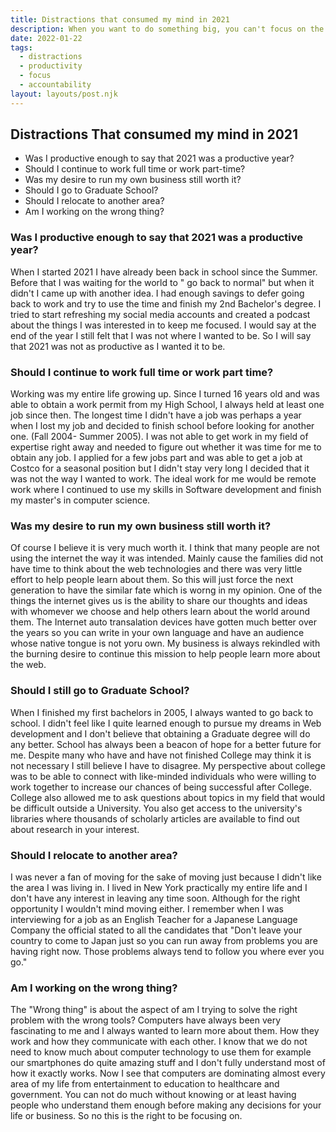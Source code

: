 ```yaml
---
title: Distractions that consumed my mind in 2021
description: When you want to do something big, you can't focus on the distractions.
date: 2022-01-22
tags:
  - distractions
  - productivity
  - focus
  - accountability
layout: layouts/post.njk
---
```

## Distractions That consumed my mind in 2021

- Was I productive enough to say that 2021 was a productive year?
- Should I continue to work full time or work part-time?
- Was my desire to run my own business still worth it?
- Should I go to Graduate School?
- Should I relocate to another area?
- Am I working on the wrong thing?

###  Was I productive enough to say that 2021 was a productive year?

When I started 2021 I have already been back in school since the Summer. Before that I was waiting for the world to " go back to normal" but when it didn't I came up with another idea. I had enough savings to defer going back to work and try to use the time and finish my 2nd Bachelor's degree. I tried to start refreshing my social media accounts and created a podcast about the things I was interested in to keep me focused. I would say at the end of the year I still felt
 that I was not where I wanted to be. So I will say that 2021 was not as productive as I wanted it to be.

### Should I continue to work full time or work part time?

Working was my entire life growing up. Since I turned 16 years old and was able to obtain a work permit from my High School, I always held at least one job since then. The longest time I didn't have a job was perhaps a year when I lost my job and decided to finish school before looking for another one. (Fall 2004- Summer 2005). I was not able to get work in my field of expertise right away and needed to figure out whether it was time for me to obtain any job. I applied for a few jobs part
 and was able to get a job at Costco for a seasonal position but I didn't stay very long I decided that it was not the way I wanted to work. The ideal work for me would be remote work where I continued to use my skills in Software development and finish my master's in computer science.

### Was my desire to run  my own business still worth it?

Of course I believe it is very much worth it. I think that many people are not using the internet the way it was intended. Mainly cause the families did not have time to think about the web technologies and there was very little effort to help people learn about them. So this will just force the next generation to have the similar fate which is worng in my opinion. One of the things the internet gives us is the ability to share our thoughts and ideas with whomever we choose and help others
learn about the world around them. The Internet auto transalation devices have gotten much better over the years so you can write in your own language and have an audience whose native tongue is not yoru own. My business is always rekindled with the burning desire to continue this mission to help people learn more about the web.

### Should I still go to Graduate School?

When I finished my first bachelors in 2005, I always wanted to go back to school. I didn't feel like I quite learned enough to pursue my dreams in Web development and I don't believe that obtaining a Graduate degree will do any better. School has always been a beacon of hope for a better future for me. Despite many who have and have not finished College may think it is not necessary I still believe I have to disagree. My perspective about college was to be able to connect with
 like-minded individuals who were willing to work together to increase our chances of being successful after College. College also allowed me to ask questions about topics in my field that would be difficult outside a University. You also get access to the university's libraries where thousands of scholarly articles are available to find out about research in your interest.


### Should I relocate to another area?

I was never a fan of moving for the sake of moving just because I didn't like the area I was living in. I lived in New York practically my entire life and I don't have any interest in leaving any time soon. Although for the right opportunity I wouldn't mind moving either. I remember when I was interviewing for a job as an English Teacher for a Japanese Language Company the official stated to all the candidates that "Don't leave your country to come to Japan just so you can run away from
 problems you are having right now. Those problems always tend to follow you where ever you go."

### Am I working on the wrong thing?

The "Wrong thing" is about the aspect of am I trying to solve the right problem with the wrong tools? Computers have always been very fascinating to me and I always wanted to learn more about them. How they work and how they communicate with each other. I know that we do not need to know much about computer technology to use them for example our smartphones do quite amazing stuff and I don't fully understand most of how it exactly works. Now I see that computers are dominating
 almost every area of my life from entertainment to education to healthcare and government. You can not do much without knowing or at least having people who understand them enough before making any decisions for your life or business. So no this is the right to be focusing on.